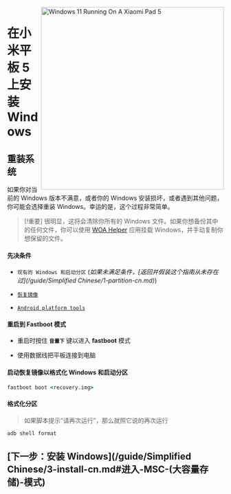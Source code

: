 <img align="right" src="https://raw.githubusercontent.com/erdilS/Port-Windows-11-Xiaomi-Pad-5/main/nabu.png" width="425" alt="Windows 11 Running On A Xiaomi Pad 5">


# 在小米平板 5 上安装 Windows

## 重装系统
如果你对当前的 Windows 版本不满意，或者你的 Windows 安装损坏，或者遇到其他问题，你可能会选择重装 Windows。幸运的是，这个过程非常简单。

> [!重要]
> 很明显，这将会清除你所有的 Windows 文件。如果你想备份其中的任何文件，你可以使用 [WOA Helper](https://github.com/erdilS/Port-Windows-11-Xiaomi-Pad-5/releases/download/dualboot/woahelper.apk) 应用挂载 Windows，并手动复制你想保留的文件。

#### 先决条件

- ```现有的 Windows 和启动分区``` (*如果未满足条件，[返回并假装这个指南从未存在过](/guide/Simplified Chinese/1-partition-cn.md)*)

- [```恢复镜像```](https://github.com/erdilS/Port-Windows-11-Xiaomi-Pad-5/releases/download/1.0/recovery.img)

- [```Android platform tools```](https://developer.android.com/studio/releases/platform-tools)

#### 重启到 Fastboot 模式
- 重启时按住 **`音量下`** 键以进入 **fastboot** 模式

- 使用数据线把平板连接到电脑

#### 启动恢复镜像以格式化 Windows 和启动分区

```cmd
fastboot boot <recovery.img>
```

#### 格式化分区
> 如果脚本提示“请再次运行”，那么就照它说的再次运行
```cmd
adb shell format
```
## [下一步：安装 Windows](/guide/Simplified Chinese/3-install-cn.md#进入-MSC-(大容量存储)-模式)
